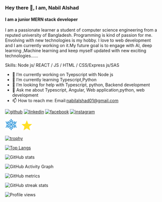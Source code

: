 ### Hey there 👋, I am, Nabil Alshad
#### I am a junior MERN stack developer

I am a passionate learner a student of computer science engineering from a reputed university of Bangladesh. Programming is kind of passion for me. Envolving with new technologies is my hobby. I love to web development and I am currently working on it.My future goal is to engage with AI, deep learning ,Machine learning and keep myself updated with new exciting technologies......

Skills: Node js/ REACT / JS / HTML / CSS/Express js/SAS

- 🔭 I’m currently working on Tyepscript with Node js  
- 🌱 I’m currently learning Typescript,Python 
- 🤔 I’m looking for help with Typescript, python, Backend development  
- 💬 Ask me about Typescript, Angular, Web application,python, web development  
- 📫 How to reach me: Email:nabilalshad01@gmail.com 


[<img src='https://cdn.jsdelivr.net/npm/simple-icons@3.0.1/icons/github.svg' alt='github' height='40'>](https://github.com/NabilAlshad)  [<img src='https://cdn.jsdelivr.net/npm/simple-icons@3.0.1/icons/linkedin.svg' alt='linkedin' height='40'>](https://www.linkedin.com/in/nabil-alshad-077025195/)  [<img src='https://cdn.jsdelivr.net/npm/simple-icons@3.0.1/icons/facebook.svg' alt='facebook' height='40'>](https://www.facebook.com/nabil.alshad)  [<img src='https://cdn.jsdelivr.net/npm/simple-icons@3.0.1/icons/instagram.svg' alt='instagram' height='40'>](https://www.instagram.com/nabil_alshad/)  

<a href='https://archiveprogram.github.com/'><img src='https://raw.githubusercontent.com/acervenky/animated-github-badges/master/assets/acbadge.gif' width='40' height='40'></a> <a href='https://stars.github.com/'><img src='https://raw.githubusercontent.com/acervenky/animated-github-badges/master/assets/starbadge.gif' width='35' height='35'></a> 

[![trophy](https://github-profile-trophy.vercel.app/?username=NabilAlshad)](https://github.com/ryo-ma/github-profile-trophy)

[![Top Langs](https://github-readme-stats.vercel.app/api/top-langs/?username=NabilAlshad)](https://github.com/anuraghazra/github-readme-stats)

![GitHub stats](https://github-readme-stats.vercel.app/api?username=NabilAlshad&show_icons=true)  

![GitHub Activity Graph](https://activity-graph.herokuapp.com/graph?username=NabilAlshad)  

![GitHub metrics](https://metrics.lecoq.io/NabilAlshad)  

![GitHub streak stats](https://github-readme-streak-stats.herokuapp.com/?user=NabilAlshad)  

![Profile views](https://gpvc.arturio.dev/NabilAlshad)  
